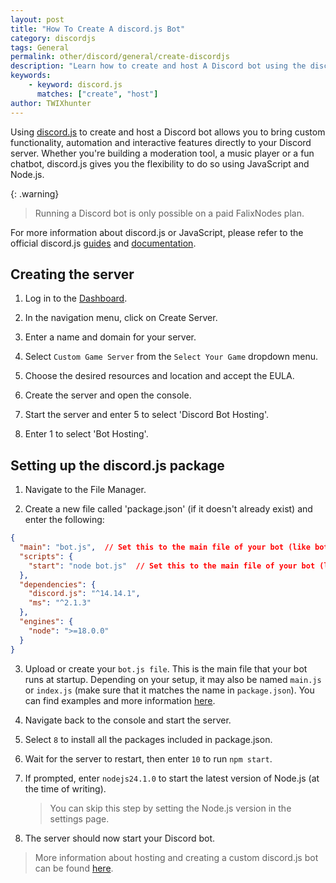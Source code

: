 ```yaml
---
layout: post
title: "How To Create A discord.js Bot"
category: discordjs
tags: General
permalink: other/discord/general/create-discordjs
description: "Learn how to create and host A Discord bot using the discord.js package"
keywords:
    - keyword: discord.js
      matches: ["create", "host"]
author: TWIXhunter
---
```


Using [discord.js](https://discord.js.org) to create and host a Discord bot allows you to bring custom functionality, automation and interactive features directly to your Discord server. Whether you're building a moderation tool, a music player or a fun chatbot, discord.js gives you the flexibility to do so using JavaScript and Node.js.

{: .warning}
> Running a Discord bot is only possible on a paid FalixNodes plan.

For more information about discord.js or JavaScript, please refer to the official discord.js [guides](https://discordjs.guide/#before-you-begin) and [documentation](https://discord.js.org/docs/packages/discord.js/14.19.3).


## Creating the server
1. Log in to the [Dashboard](https://client.falixnodes.net/).

2. In the navigation menu, click on Create Server.

3. Enter a name and domain for your server.

4. Select `Custom Game Server` from the `Select Your Game` dropdown menu.

5. Choose the desired resources and location and accept the EULA.

5. Create the server and open the console.

6. Start the server and enter 5 to select 'Discord Bot Hosting'.

7. Enter 1 to select 'Bot Hosting'.

## Setting up the discord.js package

1. Navigate to the File Manager.

2. Create a new file called 'package.json' (if it doesn't already exist) and enter the following:

```json
{
  "main": "bot.js",  // Set this to the main file of your bot (like bot.js, main.js or index.js)
  "scripts": {
    "start": "node bot.js"  // Set this to the main file of your bot (like bot.js, main.js or index.js)
  },
  "dependencies": {
    "discord.js": "^14.14.1",
    "ms": "^2.1.3"
  },
  "engines": {
    "node": ">=18.0.0"
  }
}
```

3. Upload or create your `bot.js file`. This is the main file that your bot runs at startup. Depending on your setup, it may also be named `main.js` or `index.js` (make sure that it matches the name in `package.json`). You can find examples and more information [here](https://discordjs.guide/creating-your-bot/main-file.html#running-your-application).

4. Navigate back to the console and start the server.

5. Select `8` to install all the packages included in package.json.

6. Wait for the server to restart, then enter `10` to run `npm start`.

7. If prompted, enter `nodejs24.1.0` to start the latest version of Node.js (at the time of writing).

    > You can skip this step by setting the Node.js version in the settings page.

8. The server should now start your Discord bot.

> More information about hosting and creating a custom discord.js bot can be found [here](https://discordjs.guide/creating-your-bot/).